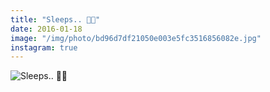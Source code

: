 ```yaml
---
title: "Sleeps.. 🌛🌟"
date: 2016-01-18
image: "/img/photo/bd96d7df21050e003e5fc3516856082e.jpg"
instagram: true
---
```


![Sleeps.. 🌛🌟](/img/photo/bd96d7df21050e003e5fc3516856082e.jpg)
